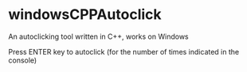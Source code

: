 # windowsCPPAutoclick

An autoclicking tool written in C++, works on Windows

Press ENTER key to autoclick (for the number of times indicated in the console)

